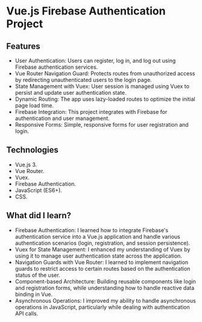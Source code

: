# Vue.js Firebase Authentication Project

## Features

- User Authentication: Users can register, log in, and log out using Firebase authentication services.
- Vue Router Navigation Guard: Protects routes from unauthorized access by redirecting unauthenticated users to the login page.
- State Management with Vuex: User session is managed using Vuex to persist and update user authentication state.
- Dynamic Routing: The app uses lazy-loaded routes to optimize the initial page load time.
- Firebase Integration: This project integrates with Firebase for authentication and user management.
- Responsive Forms: Simple, responsive forms for user registration and login.

## Technologies

- Vue.js 3.
- Vue Router.
- Vuex.
- Firebase Authentication.
- JavaScript (ES6+).
- CSS.

## What did I learn?

- Firebase Authentication: I learned how to integrate Firebase's authentication service into a Vue.js application and handle various authentication scenarios (login, registration, and session persistence).
- Vuex for State Management: I enhanced my understanding of Vuex by using it to manage user authentication state across the application.
- Navigation Guards with Vue Router: I learned to implement navigation guards to restrict access to certain routes based on the authentication status of the user.
- Component-based Architecture: Building reusable components like login and registration forms, while understanding how to handle reactive data binding in Vue.
- Asynchronous Operations: I improved my ability to handle asynchronous operations in JavaScript, particularly while dealing with authentication API calls.

